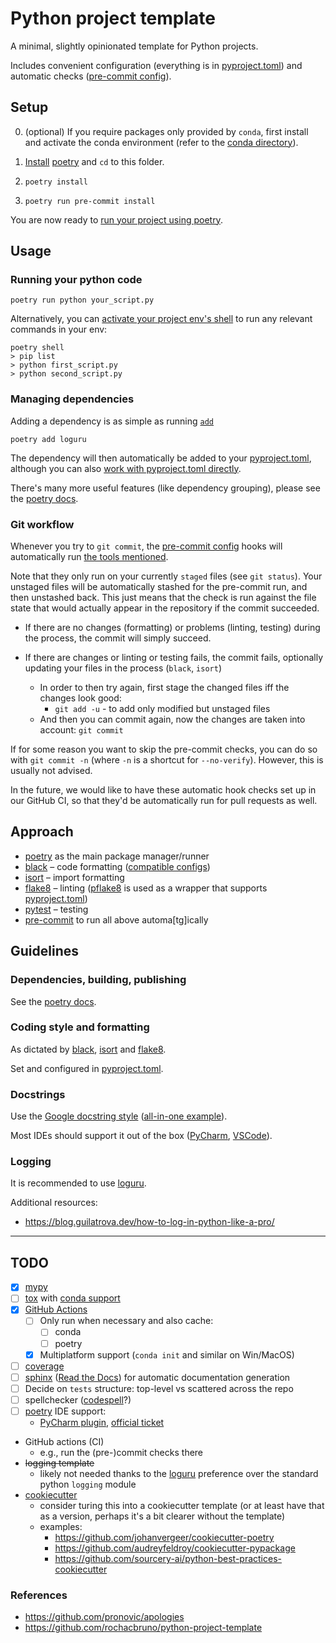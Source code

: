 # Python project template

A minimal, slightly opinionated template for Python projects.

Includes convenient configuration (everything is in [pyproject.toml]) and automatic checks ([pre-commit config]).

## Setup

0. (optional) If you require packages only provided by `conda`, first install and activate the conda environment
   (refer to the [conda directory](conda)).

2. [Install](https://python-poetry.org/docs/#installation) [poetry] and `cd` to this folder.

3. `poetry install`

4. `poetry run pre-commit install`

You are now ready to [run your project using poetry](https://python-poetry.org/docs/basic-usage/#using-poetry-run).


## Usage

### Running your python code

```shell
poetry run python your_script.py
```

Alternatively, you can
[activate your project env's shell](https://python-poetry.org/docs/basic-usage/#activating-the-virtual-environment)
to run any relevant commands in your env:

```shell
poetry shell
> pip list
> python first_script.py
> python second_script.py
```

### Managing dependencies

Adding a dependency is as simple as running [`add`](https://python-poetry.org/docs/cli/#add)
```shell
poetry add loguru
```

The dependency will then automatically be added to your [pyproject.toml],
although you can also [work with pyproject.toml directly](https://python-poetry.org/docs/basic-usage/#specifying-dependencies).

There's many more useful features (like dependency grouping), please see the
[poetry docs](https://python-poetry.org/docs/dependency-specification/).

### Git workflow

Whenever you try to `git commit`, the [pre-commit config] hooks
will automatically run [the tools mentioned](#approach).

Note that they only run on your currently `staged` files (see `git status`).
Your unstaged files will be automatically stashed for the pre-commit run, and then unstashed back.
This just means that the check is run against the file state that would actually
appear in the repository if the commit succeeded.

- If there are no changes (formatting) or problems (linting, testing) during the process,
the commit will simply succeed.

- If there are changes or linting or testing fails, the commit fails,
  optionally updating your files in the process (`black`, `isort`)
    - In order to then try again, first stage the changed files iff the changes look good:
      - `git add -u` - to add only modified but unstaged files
    - And then you can commit again, now the changes are taken into account: `git commit`

If for some reason you want to skip the pre-commit checks, you can do so with `git commit -n`
(where `-n` is a shortcut for `--no-verify`).
However, this is usually not advised.

In the future, we would like to have these automatic hook checks set up in our GitHub CI,
so that they'd be automatically run for pull requests as well.

## Approach

- [poetry] as the main package manager/runner
- [black] – code formatting ([compatible configs](https://github.com/psf/black/tree/main/docs/compatible_configs))
- [isort] – import formatting
- [flake8] – linting ([pflake8] is used as a wrapper that supports [pyproject.toml])
- [pytest] – testing
- [pre-commit] to run all above automa[tg]ically

## Guidelines

### Dependencies, building, publishing

See the [poetry docs](https://python-poetry.org/docs/basic-usage/).

### Coding style and formatting

As dictated by [black], [isort] and [flake8].

Set and configured in [pyproject.toml].

### Docstrings

Use the [Google docstring style](https://google.github.io/styleguide/pyguide#38-comments-and-docstrings)
([all-in-one example](https://sphinxcontrib-napoleon.readthedocs.io/en/latest/example_google.html)).

Most IDEs should support it out of the box
([PyCharm](https://intellij-support.jetbrains.com/hc/en-us/community/posts/360000218290-Configure-google-docstring),
[VSCode](https://marketplace.visualstudio.com/items?itemName=njpwerner.autodocstring)).

### Logging

It is recommended to use [loguru].

Additional resources:

- https://blog.guilatrova.dev/how-to-log-in-python-like-a-pro/

---

## TODO

- [x] [mypy]
- [ ] [tox] with [conda support](https://github.com/tox-dev/tox-conda)
- [x] [GitHub Actions]
  - [ ] Only run when necessary and also cache:
    - [ ] conda
    - [ ] poetry
  - [x] Multiplatform support (`conda init` and similar on Win/MacOS)
- [ ] [coverage]
- [ ] [sphinx] ([Read the Docs]) for automatic documentation generation
- [ ] Decide on `tests` structure: top-level vs scattered across the repo
- [ ] spellchecker ([codespell](https://github.com/codespell-project/codespell)?)
- [ ] [poetry] IDE support:
    - [PyCharm plugin](https://plugins.jetbrains.com/plugin/14307-poetry),
      [official ticket](https://youtrack.jetbrains.com/issue/PY-30702)
- GitHub actions (CI)
    - e.g., run the (pre-)commit checks there
- ~~logging template~~
    - likely not needed thanks to the [loguru] preference over the standard python `logging` module
- [cookiecutter]
    - consider turing this into a cookiecutter template
      (or at least have that as a version, perhaps it's a bit clearer without the template)
    - examples:
        - https://github.com/johanvergeer/cookiecutter-poetry
        - https://github.com/audreyfeldroy/cookiecutter-pypackage
        - https://github.com/sourcery-ai/python-best-practices-cookiecutter

### References

- https://github.com/pronovic/apologies
- https://github.com/rochacbruno/python-project-template


[poetry]: https://github.com/python-poetry/poetry
[black]: https://github.com/psf/black
[isort]: https://github.com/PyCQA/isort
[flake8]: https://github.com/PyCQA/flake8
[pflake8]: https://github.com/csachs/pyproject-flake8
[pytest]: https://docs.pytest.org
[pre-commit]: https://pre-commit.com/

[loguru]: https://github.com/Delgan/loguru

[cookiecutter]: https://github.com/cookiecutter/cookiecutter
[coverage]: https://coverage.readthedocs.io
[mypy]: https://github.com/python/mypy
[sphinx]: https://www.sphinx-doc.org/en/master/
[Read the Docs]: https://readthedocs.org/
[tox]: https://github.com/tox-dev/tox
[GitHub Actions]: https://github.com/features/actions

[pyproject.toml]: pyproject.toml
[pre-commit config]: .pre-commit-config.yaml
